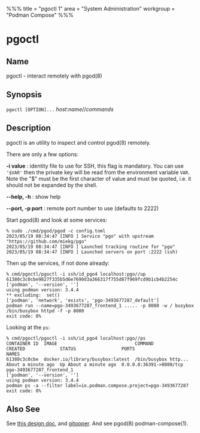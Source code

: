 %%%
title = "pgoctl 1"
area = "System Administration"
workgroup = "Podman Compose"
%%%

pgoctl
=====

## Name

pgoctl - interact remotely with pgod(8)

## Synopsis

`pgoctl [OPTION]...` *host*:*name*//*commands*

## Description

pgoctl is an utility to inspect and control pgod(8) remotely.

There are only a few options:

**-i value**
: identity file to use for SSH, this flag is mandatory. You can use `'$VAR'` then the private key
will be read from the environment variable `VAR`. Note the "$" must be the first character of value
and must be quoted, i.e. it should not be expanded by the shell.

**--help, -h**
:  show help

**--port, -p port**
:  remote port number to use (defaults to 2222)

Start pgod(8) and look at some services:

~~~
% sudo ./cmd/pgod/pgod -c config.toml
2023/05/19 08:34:47 [INFO ] Service "pgo" with upstream "https://github.com/miekg/pgo"
2023/05/19 08:34:47 [INFO ] Launched tracking routine for "pgo"
2023/05/19 08:34:47 [INFO ] Launched servers on port :2222 (ssh)
~~~

Then up the services, if not done already:

~~~
% cmd/pgoctl/pgoctl -i ssh/id_pgo4 localhost:pgo//up
61380c3c0cbe9827f335b5d6e7690d3a366317f755d87f969fcd9b1cb4b2254c
['podman', '--version', '']
using podman version: 3.4.4
** excluding:  set()
['podman', 'network', 'exists', 'pgo-3493677287_default']
podman run --name=pgo-3493677287_frontend_1 ..... -p 8080 -w / busybox /bin/busybox httpd -f -p 8080
exit code: 0%
~~~

Looking at the `ps`:

~~~
% cmd/pgoctl/pgoctl -i ssh/id_pgo4 localhost:pgo//ps
CONTAINER ID  IMAGE                             COMMAND               CREATED             STATUS                 PORTS                    NAMES
61380c3c0cbe  docker.io/library/busybox:latest  /bin/busybox http...  About a minute ago  Up About a minute ago  0.0.0.0:36391->8080/tcp  pgo-3493677287_frontend_1
['podman', '--version', '']
using podman version: 3.4.4
podman ps -a --filter label=io.podman.compose.project=pgo-3493677287
exit code: 0%
~~~

## Also See

See [this design doc](https://miek.nl/2022/november/15/provisioning-services/), and
[gitopper](https://github.com/miekg/gitopper). And see pgod(8) podman-compose(1).
